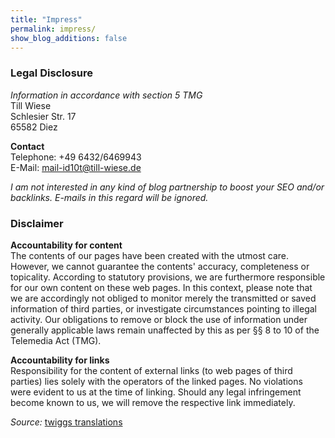 ```yaml
---
title: "Impress"
permalink: impress/
show_blog_additions: false
---
```

### Legal Disclosure

_Information in accordance with section 5 TMG_  
Till Wiese  
Schlesier Str. 17  
65582 Diez  

**Contact**  
Telephone: +49 6432/6469943  
E-Mail: <a href="mailto:mail-id10t@till-wiese.de">mail-id10t@till-wiese.de</a>

*I am not interested in any kind of blog partnership to boost your SEO and/or backlinks. E-mails in this regard will be ignored.*



### Disclaimer

**Accountability for content**  
The contents of our pages have been created with the utmost care. However, we cannot guarantee the contents' accuracy, completeness or topicality. According to statutory provisions, we are furthermore responsible for our own content on these web pages. In this context, please note that we are accordingly not obliged to monitor merely the transmitted or saved information of third parties, or investigate circumstances pointing to illegal activity. Our obligations to remove or block the use of information under generally applicable laws remain unaffected by this as per &sect;&sect; 8 to 10 of the Telemedia Act (TMG).

**Accountability for links**  
Responsibility for the content of external links (to web pages of third parties) lies solely with the operators of the linked pages. No violations were evident to us at the time of linking. Should any legal infringement become known to us, we will remove the respective link immediately.

<i>Source: </i><a href="http://www.twigg.de/haftungsausschlussimpressumenglisch.htm" target="_blank">twiggs translations</a>

